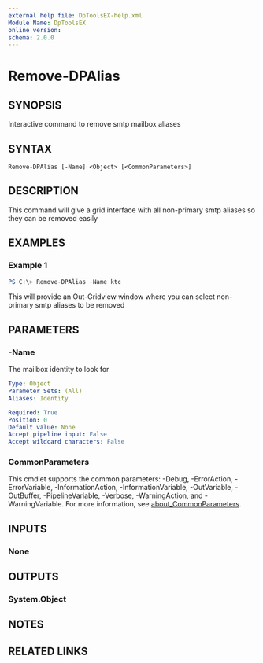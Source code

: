 ```yaml
---
external help file: DpToolsEX-help.xml
Module Name: DpToolsEX
online version:
schema: 2.0.0
---
```


# Remove-DPAlias

## SYNOPSIS
Interactive command to remove smtp mailbox aliases

## SYNTAX

```
Remove-DPAlias [-Name] <Object> [<CommonParameters>]
```

## DESCRIPTION
This command will give a grid interface with all non-primary smtp aliases
so they can be removed easily

## EXAMPLES

### Example 1
```powershell
PS C:\> Remove-DPAlias -Name ktc
```

This will provide an Out-Gridview window where you can select non-primary
smtp aliases to be removed

## PARAMETERS

### -Name
The mailbox identity to look for

```yaml
Type: Object
Parameter Sets: (All)
Aliases: Identity

Required: True
Position: 0
Default value: None
Accept pipeline input: False
Accept wildcard characters: False
```

### CommonParameters
This cmdlet supports the common parameters: -Debug, -ErrorAction, -ErrorVariable, -InformationAction, -InformationVariable, -OutVariable, -OutBuffer, -PipelineVariable, -Verbose, -WarningAction, and -WarningVariable. For more information, see [about_CommonParameters](http://go.microsoft.com/fwlink/?LinkID=113216).

## INPUTS

### None

## OUTPUTS

### System.Object
## NOTES

## RELATED LINKS

